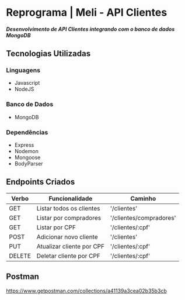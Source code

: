 # Reprograma | Meli - API Clientes
##### Desenvolvimento de API Clientes integrando com o banco de dados MongoDB

## Tecnologias Utilizadas
### Linguagens
- Javascript<br>
- NodeJS<br>

### Banco de Dados
- MongoDB<br>

### Dependências
- Express<br>
- Nodemon<br>
- Mongoose<br>
- BodyParser<br>


## Endpoints Criados

<table>
<thead>
<th>Verbo</th>
<th>Funcionalidade</th>
<th>Caminho</th>
</thead>
<tbody>
<tr>
<td>GET</td>
<td>Listar todos os clientes</td>
<td>'/clientes'
</tr>

<tr>
<td>GET</td>
<td>Listar por compradores</td>
<td>'/clientes/compradores'</td>
</tr>

<tr>
<td>GET</td>
<td>Listar por CPF</td>
<td>'/clientes/:cpf'</td>
</tr>

<tr>
<td>POST</td>
<td>Adicionar novo cliente</td>
<td>'/clientes'</td>
</tr>

<tr>
<td>PUT</td>
<td>Atualizar cliente por CPF</td>
<td>'/clientes/:cpf'</td>
</tr>

<tr>
<td>DELETE</td>
<td>Deletar cliente por CPF</td>
<td>'/clientes/:cpf'</td>
</tr>
</table>




## Postman

https://www.getpostman.com/collections/a41139a3cea02b35b3cb
